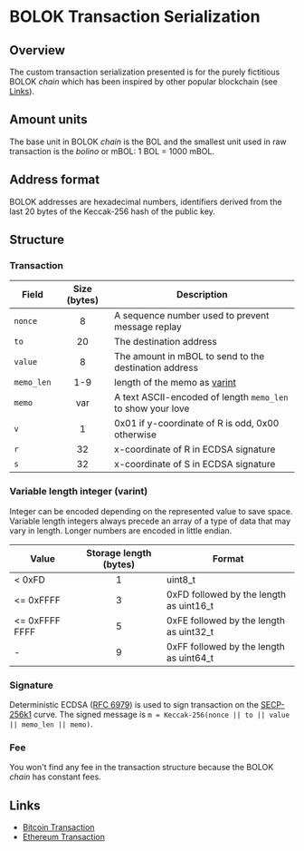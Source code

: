 # BOLOK Transaction Serialization

## Overview

The custom transaction serialization presented is for the purely fictitious BOLOK *chain*
which has been inspired by other popular blockchain (see [Links](#links)).

## Amount units

The base unit in BOLOK *chain* is the BOL and the smallest unit used in raw transaction is
the *bolino* or mBOL: 1 BOL = 1000 mBOL.

## Address format

BOLOK addresses are hexadecimal numbers, identifiers derived from the last 20 bytes of the Keccak-256 hash
of the public key.

## Structure

### Transaction

| Field | Size (bytes) | Description |
| --- | :---: | --- |
| `nonce` | 8 | A sequence number used to prevent message replay |
| `to` | 20 | The destination address |
| `value` | 8 | The amount in mBOL to send to the destination address |
| `memo_len` | 1-9 | length of the memo as [varint](#variablelenghtinteger) |
| `memo` | var | A text ASCII-encoded of length `memo_len` to show your love |
| `v` | 1 | 0x01 if y-coordinate of R is odd, 0x00 otherwise |
| `r` | 32 | x-coordinate of R in ECDSA signature |
| `s` | 32 | x-coordinate of S in ECDSA signature |

### Variable length integer (varint)

Integer can be encoded depending on the represented value to save space.
Variable length integers always precede an array of a type of data that may vary in length.
Longer numbers are encoded in little endian.

| Value | Storage length (bytes) | Format |
| --- | :---: | --- |
| < 0xFD | 1 | uint8_t |
| <= 0xFFFF | 3 | 0xFD followed by the length as uint16_t |
| <= 0xFFFF FFFF | 5 | 0xFE followed by the length as uint32_t |
| - | 9 | 0xFF followed by the length as uint64_t |

### Signature

Deterministic ECDSA ([RFC 6979](https://tools.ietf.org/html/rfc6979)) is used to sign transaction
on the [SECP-256k1](https://www.secg.org/sec2-v2.pdf#subsubsection.2.4.1) curve.
The signed message is `m = Keccak-256(nonce || to || value || memo_len || memo)`.

### Fee

You won't find any fee in the transaction structure because the BOLOK *chain* has constant fees.

## Links

- [Bitcoin Transaction](https://en.bitcoin.it/wiki/Protocol_documentation#tx)
- [Ethereum Transaction](https://ethereum.github.io/yellowpaper/paper.pdf#subsection.4.2)
